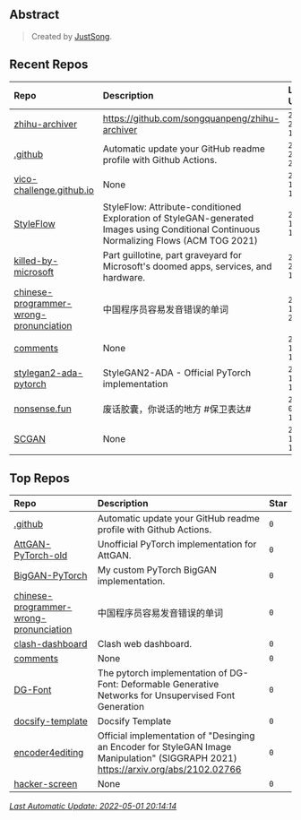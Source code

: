 ## Abstract
> Created by [JustSong](https://github.com/songquanpeng).

## Recent Repos
|Repo|Description|Last Update|
|:--|:--|:--|
|[zhihu-archiver](https://github.com/justsong-lab/zhihu-archiver)|https://github.com/songquanpeng/zhihu-archiver|`2022-04-27 18:00:11`|
|[.github](https://github.com/justsong-lab/.github)|Automatic update your GitHub readme profile with Github Actions.|`2022-04-24 20:13:16`|
|[vico-challenge.github.io](https://github.com/justsong-lab/vico-challenge.github.io)|None|`2022-04-12 13:28:26`|
|[StyleFlow](https://github.com/justsong-lab/StyleFlow)|StyleFlow: Attribute-conditioned Exploration of StyleGAN-generated Images using  Conditional Continuous Normalizing Flows (ACM TOG 2021)|`2022-04-10 17:59:02`|
|[killed-by-microsoft](https://github.com/justsong-lab/killed-by-microsoft)|Part guillotine, part graveyard for Microsoft's doomed apps, services, and hardware.|`2022-03-28 10:45:43`|
|[chinese-programmer-wrong-pronunciation](https://github.com/justsong-lab/chinese-programmer-wrong-pronunciation)|中国程序员容易发音错误的单词|`2022-02-16 22:19:36`|
|[comments](https://github.com/justsong-lab/comments)|None|`2022-02-10 16:00:21`|
|[stylegan2-ada-pytorch](https://github.com/justsong-lab/stylegan2-ada-pytorch)|StyleGAN2-ADA - Official PyTorch implementation|`2022-01-12 12:10:47`|
|[nonsense.fun](https://github.com/justsong-lab/nonsense.fun)|废话胶囊，你说话的地方 #保卫表达#|`2022-01-08 19:56:51`|
|[SCGAN](https://github.com/justsong-lab/SCGAN)|None|`2021-12-16 15:45:48`|

## Top Repos
|Repo|Description|Star|
|:--|:--|:--|
|[.github](https://github.com/justsong-lab/.github)|Automatic update your GitHub readme profile with Github Actions.|`0`|
|[AttGAN-PyTorch-old](https://github.com/justsong-lab/AttGAN-PyTorch-old)|Unofficial PyTorch implementation for AttGAN.|`0`|
|[BigGAN-PyTorch](https://github.com/justsong-lab/BigGAN-PyTorch)|My custom PyTorch BigGAN implementation.|`0`|
|[chinese-programmer-wrong-pronunciation](https://github.com/justsong-lab/chinese-programmer-wrong-pronunciation)|中国程序员容易发音错误的单词|`0`|
|[clash-dashboard](https://github.com/justsong-lab/clash-dashboard)|Clash web dashboard.|`0`|
|[comments](https://github.com/justsong-lab/comments)|None|`0`|
|[DG-Font](https://github.com/justsong-lab/DG-Font)|The pytorch implementation of  DG-Font: Deformable Generative Networks for Unsupervised Font Generation|`0`|
|[docsify-template](https://github.com/justsong-lab/docsify-template)|Docsify Template|`0`|
|[encoder4editing](https://github.com/justsong-lab/encoder4editing)|Official implementation of "Desinging an Encoder for StyleGAN Image Manipulation"  (SIGGRAPH 2021) https://arxiv.org/abs/2102.02766|`0`|
|[hacker-screen](https://github.com/justsong-lab/hacker-screen)|None|`0`|



*[Last Automatic Update: 2022-05-01 20:14:14](https://github.com/justsong-lab/.github)*
